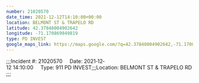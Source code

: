 ```yaml
---
number: 21020570
date_time: 2021-12-12T14:10:00+00:00
location: BELMONT ST & TRAPELO RD
latitude: 42.37848004902642
longitude: -71.170869949819
type: PD INVEST
google_maps_link: https://maps.google.com/?q=42.37848004902642,-71.170869949819
---
```


;;;Incident #: 21020570     Date: 2021‐12‐12 14:10:00     Type: 911 PD INVEST;;;Location: BELMONT ST & TRAPELO RD;;;
